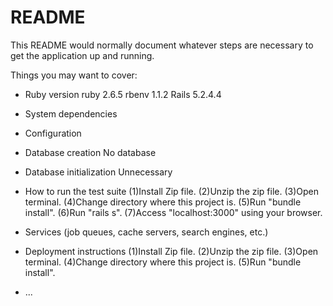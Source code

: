 # README

This README would normally document whatever steps are necessary to get the
application up and running.

Things you may want to cover:

* Ruby version
ruby 2.6.5
rbenv 1.1.2
Rails 5.2.4.4

* System dependencies


* Configuration


* Database creation
No database

* Database initialization
Unnecessary

* How to run the test suite
(1)Install Zip file.
(2)Unzip the zip file.
(3)Open terminal.
(4)Change directory where this project is.
(5)Run "bundle install".
(6)Run "rails s".
(7)Access "localhost:3000" using your browser.

* Services (job queues, cache servers, search engines, etc.)

* Deployment instructions
(1)Install Zip file.
(2)Unzip the zip file.
(3)Open terminal.
(4)Change directory where this project is.
(5)Run "bundle install".

* ...

